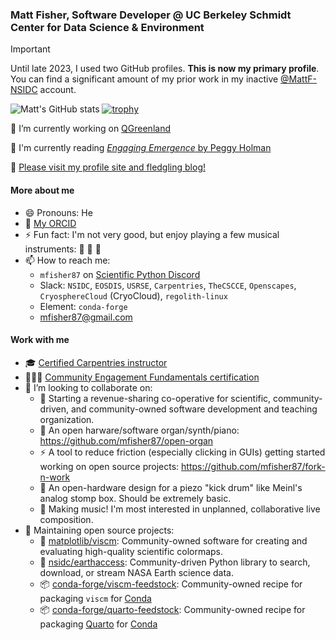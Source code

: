 ### Matt Fisher, Software Developer @ UC Berkeley Schmidt Center for Data Science & Environment

> [!IMPORTANT]
>
> Until late 2023, I used two GitHub profiles. **This is now my primary
> profile**. You can find a significant amount of my prior work in my inactive
> [@MattF-NSIDC](https://github.com/MattF-NSIDC) account.

![Matt's GitHub stats](https://github-readme-stats.vercel.app/api?username=mfisher87&count_private=true&show_icons=true&theme=radical)
[![trophy](https://github-profile-trophy.vercel.app/?username=mfisher87&theme=onedark&row=2&column=4)](https://github.com/ryo-ma/github-profile-trophy)


🔭 I’m currently working on [QGreenland](https://github.com/nsidc/qgreenland)

📖 I'm currently reading [*Engaging Emergence* by Peggy Holman](https://peggyholman.com/papers/engaging-emergence)

📄 [Please visit my profile site and fledgling blog!](https://mfisher87.github.io)


#### More about me

- 😄 Pronouns: He
- 🧪 [My ORCID](https://orcid.org/0000-0003-3260-5445)
- ⚡ Fun fact: I'm not very good, but enjoy playing a few musical instruments: 🥁 🎹 🎸
- 📫 How to reach me:
    - `mfisher87` on [Scientific Python Discord](https://scientific-python.org/community/#discord-server)
    - Slack: `NSIDC`, `EOSDIS`, `USRSE`, `Carpentries`, `TheCSCCE`, `Openscapes`, `CryosphereCloud` (CryoCloud), `regolith-linux`
    - Element: `conda-forge`
    - mfisher87@gmail.com


#### Work with me

- 🎓 [Certified Carpentries instructor](https://carpentries.org/instructors/)
- 🧑‍🤝‍🧑 [Community Engagement Fundamentals certification](https://api.badgr.io/public/assertions/l7mri8KxQGqzU1BcDXdSbQ?identity__email=matt.fisher%40berkeley.edu)
- 👯 I’m looking to collaborate on:
    - 👐 Starting a revenue-sharing co-operative for scientific, community-driven, and community-owned software development and teaching organization.
    - 🎹 An open harware/software organ/synth/piano: https://github.com/mfisher87/open-organ
    - ⚡ A tool to reduce friction (especially clicking in GUIs) getting started working on open source projects: https://github.com/mfisher87/fork-n-work
    - 🦵 An open-hardware design for a piezo "kick drum" like Meinl's analog stomp box. Should be extremely basic.
    - 🎵 Making music! I'm most interested in unplanned, collaborative live composition.
- 🔧 Maintaining open source projects:
    - 🌈 [matplotlib/viscm](https://github.com/matplotlib/viscm): Community-owned software for creating and evaluating high-quality scientific colormaps.
    - 🔑 [nsidc/earthaccess](https://github.com/nsidc/earthaccess): Community-driven Python library to search, download, or stream NASA Earth science data.
    - 📦 [conda-forge/viscm-feedstock](https://github.com/conda-forge/viscm-feedstock): Community-owned recipe for packaging `viscm` for [Conda](https://en.wikipedia.org/wiki/Conda_(package_manager))
    - 📦 [conda-forge/quarto-feedstock](https://github.com/conda-forge/quarto-feedstock): Community-owned recipe for packaging [Quarto](https://quarto.org/) for [Conda](https://en.wikipedia.org/wiki/Conda_(package_manager)) 

<!--
- 🌱 I’m currently learning ...
- 🤔 I’m looking for help with ...
- 💬 Ask me about ...
-->

